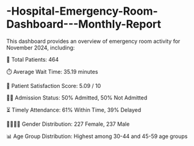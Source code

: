 # -Hospital-Emergency-Room-Dashboard---Monthly-Report

This dashboard provides an overview of emergency room activity for November 2024, including:

👥 Total Patients: 464

⏱️ Average Wait Time: 35.19 minutes

🌟 Patient Satisfaction Score: 5.09 / 10

🧑‍⚕️ Admission Status: 50% Admitted, 50% Not Admitted

⏳ Timely Attendance: 61% Within Time, 39% Delayed

👩‍⚕️👨‍⚕️ Gender Distribution: 227 Female, 237 Male

📊 Age Group Distribution: Highest among 30-44 and 45-59 age groups


